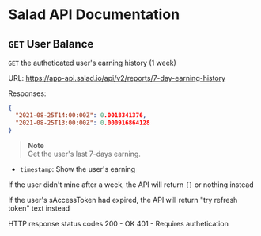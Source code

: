 # Salad API Documentation

## `GET` User Balance
`GET` the autheticated user's earning history (1 week)

URL: https://app-api.salad.io/api/v2/reports/7-day-earning-history

Responses:
```json
{
  "2021-08-25T14:00:00Z": 0.0018341376,
  "2021-08-25T13:00:00Z": 0.000916864128
}
```

> **Note** <br>
> Get the user's last 7-days earning.
* `timestamp`: Show the user's earning

If the user didn't mine after a week, the API will return `{}` or nothing instead

If the user's sAccessToken had expired, the API will return "try refresh token" text instead

HTTP response status codes
200	- OK
401 - Requires authetication